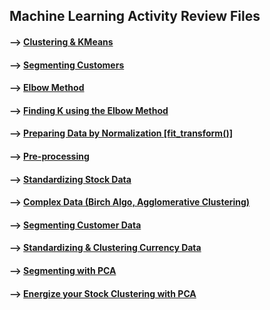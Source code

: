 ## Machine Learning Activity Review Files 

#### --> [Clustering & KMeans](https://github.com/Mun-Min/ASU_2022_Bootcamp/blob/master/Activity_Files/10-Unsupervised-Learning/1/Activities/02-Ins_Kmeans/Solved/services_clustering.ipynb)

#### --> [Segmenting Customers](https://github.com/Mun-Min/ASU_2022_Bootcamp/blob/master/Activity_Files/10-Unsupervised-Learning/1/Activities/03-Stu_Segmenting_Customers/Solved/segmenting_customers.ipynb)

#### --> [Elbow Method](https://github.com/Mun-Min/ASU_2022_Bootcamp/blob/master/Activity_Files/10-Unsupervised-Learning/1/Activities/04-Evr_Elbow_Method/Solved/elbow_curve.ipynb)

#### --> [Finding K using the Elbow Method](https://github.com/Mun-Min/ASU_2022_Bootcamp/blob/master/Activity_Files/10-Unsupervised-Learning/1/Activities/05-Stu_Finding_k/Unsolved/finding_k.ipynb)


#### --> [Preparing Data by Normalization [fit_transform()]](https://github.com/Mun-Min/ASU_2022_Bootcamp/blob/master/Activity_Files/10-Unsupervised-Learning/2/Activities/02-Preparing_Data_by_Normalizing/Solved/Preparing_Data_by_Normalizing.ipynb)

#### --> [Pre-processing](https://github.com/Mun-Min/ASU_2022_Bootcamp/blob/master/Activity_Files/10-Unsupervised-Learning/2/Activities/03-Evr_Preprocessing/Solved/cc_preprocessing.ipynb)

#### --> [Standardizing Stock Data](https://github.com/Mun-Min/ASU_2022_Bootcamp/blob/master/Activity_Files/10-Unsupervised-Learning/2/Activities/04-Stu-Standardizing_Stock_Data/Solved/standardizing_stock_data.ipynb)

#### --> [Complex Data (Birch Algo, Agglomerative Clustering)](https://github.com/Mun-Min/ASU_2022_Bootcamp/blob/master/Activity_Files/10-Unsupervised-Learning/2/Activities/05-Ins-Complex-Data/Solved/ins-complex-data.ipynb)

#### --> [Segmenting Customer Data](https://github.com/Mun-Min/ASU_2022_Bootcamp/blob/master/Activity_Files/10-Unsupervised-Learning/2/Activities/06-Stu_Segmenting_Customers/Solved/segmenting_customer_data.ipynb)

#### --> [Standardizing & Clustering Currency Data](https://github.com/Mun-Min/ASU_2022_Bootcamp/blob/master/Activity_Files/10-Unsupervised-Learning/3/Activities/01-Warm_Up/Unsolved/global_carry_trades.ipynb)

#### --> [Segmenting with PCA](https://github.com/Mun-Min/ASU_2022_Bootcamp/blob/master/Activity_Files/10-Unsupervised-Learning/3/Activities/03-Stu_Segmenting_with_PCA/Solved/segmenting_with_pca.ipynb)

#### --> [Energize your Stock Clustering with PCA](https://github.com/Mun-Min/ASU_2022_Bootcamp/blob/master/Activity_Files/10-Unsupervised-Learning/3/Activities/04-Stu-Energize_Your_Stock_Clustering/Solved/ENERGI_1.IPYnb)